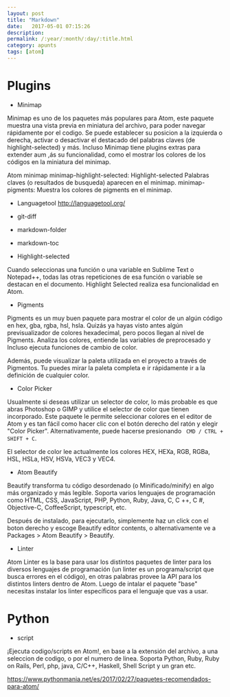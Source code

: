 ```yaml
---
layout: post
title: "Markdown"
date:   2017-05-01 07:15:26
description:
permalink: /:year/:month/:day/:title.html
category: apunts
tags: [atom]
---
```


# Plugins

+ Minimap

Minimap es uno de los paquetes más populares para Atom, este paquete muestra una vista previa en miniatura del archivo, para poder navegar rápidamente por el codigo. Se puede establecer su posicion a la izquierda o derecha, activar o desactivar el destacado del palabras claves (de highlight-selected) y más. Incluso Minimap tiene plugins extras para extender aum ,ás su funcionalidad, como el mostrar los colores de los códigos en la miniatura del minimap.

Atom minimap
minimap-highlight-selected: Highlight-selected Palabras claves (o resultados de busqueda) aparecen en el minimap.
minimap-pigments: Muestra los colores de pigments en el minimap.

+ Languagetool
http://languagetool.org/

+ git-diff
+ markdown-folder
+ markdown-toc

+ Highlight-selected

Cuando seleccionas una función o una variable en Sublime Text o Notepad++, todas las otras repeticiones de esa función o variable se destacan en el documento. Highlight Selected realiza esa funcionalidad en Atom.

+ Pigments

Pigments es un muy buen paquete para mostrar el color de un algún código en hex, gba, rgba, hsl, hsla. Quizás ya hayas visto antes algún previsualizador de colores hexadecimal, pero pocos llegan al nivel de Pigments. Analiza los colores, entiende las variables de preprocesado y Incluso ejecuta funciones de cambio de color.

Además, puede visualizar la paleta utilizada en el proyecto a través de Pigmentos. Tu puedes mirar la paleta completa e ir rápidamente ir a la definición de cualquier color.

+ Color Picker

Usualmente si deseas utilizar un selector de color, lo más probable es que abras Photoshop o GIMP y utilice el selector de color que tienen incorporado. Este paquete le permite seleccionar colores en el editor de Atom y es tan fácil como hacer clic con el botón derecho del ratón y elegir "Color Picker". Alternativamente, puede hacerse presionando `` CMD / CTRL + SHIFT + C``.

El selector de color lee actualmente los colores HEX, HEXa, RGB, RGBa, HSL, HSLa, HSV, HSVa, VEC3 y VEC4.

+ Atom Beautify

Beautify transforma tu código desordenado (o Minificado/minify) en algo más organizado y más legible. Soporta varios lenguajes de programación como HTML, CSS, JavaScript, PHP, Python, Ruby, Java, C, C ++, C #, Objective-C, CoffeeScript, typescript, etc.

Después de instalado, para ejecutarlo, simplemente haz un click con el boton derecho y escoge Beautify editor contents, o alternativamente ve a Packages > Atom Beautify > Beautify.


+ Linter

Atom Linter es la base para usar los distintos paquetes de linter para los diversos lenguajes de programación (un linter es un programa/script que busca errores en el código), en otras palabras provee la API para los distintos linters dentro de Atom. Luego de intalar el paquete "base" necesitas instalar los linter específicos para el lenguaje que vas a usar.

# Python

+ script

¡Ejecuta codigo/scripts en Atom!, en base a la extensión del archivo, a una seleccion de codigo, o por el numero de linea. Soporta Python, Ruby, Ruby on Rails, Perl, php, java, C/C++, Haskell, Shell Script y un gran etc.

https://www.pythonmania.net/es/2017/02/27/paquetes-recomendados-para-atom/
